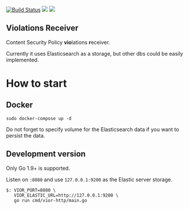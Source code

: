 [![Build Status](https://travis-ci.org/Rostelecom-CERT/vior.svg?branch=master)](https://travis-ci.org/Rostelecom-CERT/vior) [![](https://godoc.org/github.com/Rostelecom-CERT/vior?status.svg)](http://godoc.org/github.com/Rostelecom-CERT/vior) [![](https://images.microbadger.com/badges/image/rtcert/vior.svg)](https://microbadger.com/images/rtcert/vior)

Violations Receiver
-------------------

Content Security Policy **vio**lations **r**eceiver.

Currently it uses Elasticsearch as a storage, but other dbs could be easily implemented.

# How to start

## Docker

```
sudo docker-compose up -d
```

Do not forget to specify volume for the Elasticsearch data if you want to persist the data.

## Development version

Only Go 1.9+ is supported.

Listen on `:8080` and use `127.0.0.1:9200` as the Elastic server storage.

```
$: VIOR_PORT=8080 \
   VIOR_ELASTIC_URL=http://127.0.0.1:9200 \
   go run cmd/vior-http/main.go
```
